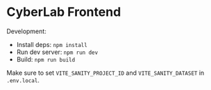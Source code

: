 # CyberLab Frontend

Development:
- Install deps: `npm install`
- Run dev server: `npm run dev`
- Build: `npm run build`

Make sure to set `VITE_SANITY_PROJECT_ID` and `VITE_SANITY_DATASET` in `.env.local`.
